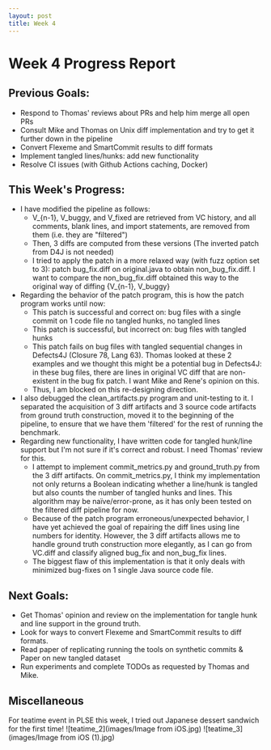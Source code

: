 ```yaml
---
layout: post
title: Week 4
---
```


# Week 4 Progress Report

## Previous Goals:
- Respond to Thomas' reviews about PRs and help him merge all open PRs
- Consult Mike and Thomas on Unix diff implementation and try to get it further down in the pipeline
- Convert Flexeme and SmartCommit results to diff formats
- Implement tangled lines/hunks: add new functionality
- Resolve CI issues (with Github Actions caching, Docker)

## This Week's Progress:
- I have modified the pipeline as follows:
  - V_{n-1}, V_buggy, and V_fixed are retrieved from VC history, and all comments, blank lines, and import statements, are removed from them (i.e. they are "filtered")
  - Then, 3 diffs are computed from these versions (The inverted patch from D4J is not needed)
  - I tried to apply the patch in a more relaxed way (with fuzz option set to 3): patch bug_fix.diff on original.java to obtain non_bug_fix.diff. I want to compare the non_bug_fix.diff obtained this way to the original way of diffing {V_{n-1}, V_buggy}
- Regarding the behavior of the patch program, this is how the patch program works until now:
  - This patch is successful and correct on: bug files with a single commit on 1 code file no tangled hunks, no tangled lines
  - This patch is successful, but incorrect on: bug files with tangled hunks
  - This patch fails on bug files with tangled sequential changes in Defects4J (Closure 78, Lang 63). Thomas looked at these 2 examples and we thought this might be a potential bug in Defects4J: in these bug files, there are lines in original VC diff that are non-existent in the bug fix patch. I want Mike and Rene's opinion on this.
  - Thus, I am blocked on this re-designing direction.
- I also debugged the clean_artifacts.py program and unit-testing to it. I separated the acquisition of 3 diff artifacts and 3 source code artifacts from ground truth construction, moved it to the beginning of the pipeline, to ensure that we have them 'filtered' for the rest of running the benchmark.
- Regarding new functionality, I have written code for tangled hunk/line support but I'm not sure if it's correct and robust. I need Thomas' review for this.
  - I attempt to implement commit_metrics.py and ground_truth.py from the 3 diff artifacts. On commit_metrics.py, I think my implementation not only returns a Boolean indicating whether a line/hunk is tangled but also counts the number of tangled hunks and lines. This algorithm may be naïve/error-prone, as it has only been tested on the filtered diff pipeline for now.
  - Because of the patch program erroneous/unexpected behavior, I have yet achieved the goal of  repairing the diff lines using line numbers for identity. However, the 3 diff artifacts allows me to handle ground truth construction more elegantly, as I can go from VC.diff and classify aligned bug_fix and non_bug_fix lines.
  - The biggest flaw of this implementation is that it only deals with minimized bug-fixes on 1 single Java source code file.

## Next Goals:
- Get Thomas' opinion and review on the implementation for tangle hunk and line support in the ground truth.
- Look for ways to convert Flexeme and SmartCommit results to diff formats.
- Read paper of replicating running the tools on synthetic commits & Paper on new tangled dataset
- Run experiments and complete TODOs as requested by Thomas and Mike.

## Miscellaneous
For teatime event in PLSE this week, I tried out Japanese dessert sandwich for the first time!
![teatime_2](images/Image from iOS.jpg)
![teatime_3](images/Image from iOS (1).jpg)
